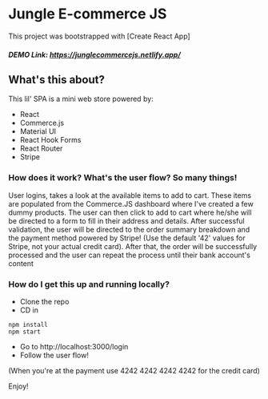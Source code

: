 # Jungle E-commerce JS

This project was bootstrapped with [Create React App]

##### DEMO Link: https://junglecommercejs.netlify.app/


## What's this about?

This lil' SPA is a mini web store powered by:

- React
- Commerce.js
- Material UI
- React Hook Forms
- React Router
- Stripe

### How does it work? What's the user flow? So many things!

User logins, takes a look at the available items to add to cart. These items are populated from the Commerce.JS dashboard where I've created a few dummy products. The user can then click to add to cart where he/she will be directed to a form to fill in their address and details. After successful validation, the user will be directed to the order summary breakdown and the payment method powered by Stripe! (Use the default '42' values for Stripe, not your actual credit card). After that, the order will be successfully processed and the user can repeat the process until their bank account's content

### How do I get this up and running locally?

- Clone the repo
- CD in

```
npm install
npm start
```

- Go to http://localhost:3000/login
- Follow the user flow!

(When you're at the payment use 4242 4242 4242 4242 for the credit card)

Enjoy!
